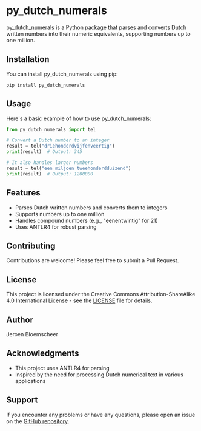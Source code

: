 # py_dutch_numerals

py_dutch_numerals is a Python package that parses and converts Dutch written numbers into their numeric equivalents, supporting numbers up to one million.

## Installation

You can install py_dutch_numerals using pip:

```
pip install py_dutch_numerals
```

## Usage

Here's a basic example of how to use py_dutch_numerals:

```python
from py_dutch_numerals import tel

# Convert a Dutch number to an integer
result = tel("driehonderdvijfenveertig")
print(result)  # Output: 345

# It also handles larger numbers
result = tel("een miljoen tweehonderdduizend")
print(result)  # Output: 1200000
```

## Features

- Parses Dutch written numbers and converts them to integers
- Supports numbers up to one million
- Handles compound numbers (e.g., "eenentwintig" for 21)
- Uses ANTLR4 for robust parsing

## Contributing

Contributions are welcome! Please feel free to submit a Pull Request.

## License

This project is licensed under the Creative Commons Attribution-ShareAlike 4.0 International License - see the [LICENSE](LICENSE) file for details.

## Author

Jeroen Bloemscheer

## Acknowledgments

- This project uses ANTLR4 for parsing
- Inspired by the need for processing Dutch numerical text in various applications

## Support

If you encounter any problems or have any questions, please open an issue on the [GitHub repository](https://github.com/grootstebozewolf/py_dutch_numerals/issues).